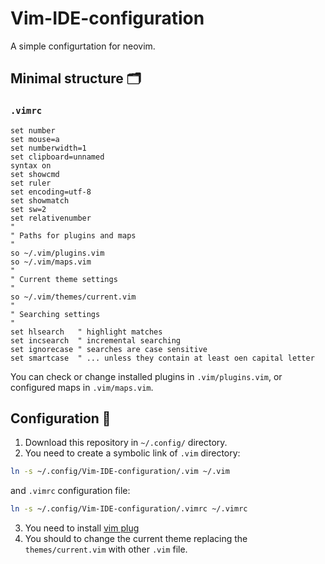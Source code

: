 # Vim-IDE-configuration
A simple configurtation for neovim.

## Minimal structure 🗂

### ```.vimrc```
``` Vim
set number
set mouse=a
set numberwidth=1
set clipboard=unnamed
syntax on
set showcmd
set ruler
set encoding=utf-8
set showmatch
set sw=2
set relativenumber
"
" Paths for plugins and maps
"
so ~/.vim/plugins.vim
so ~/.vim/maps.vim
"
" Current theme settings
"
so ~/.vim/themes/current.vim
"
" Searching settings
"
set hlsearch   " highlight matches
set incsearch  " incremental searching
set ignorecase " searches are case sensitive
set smartcase  " ... unless they contain at least oen capital letter
```
You can check or change installed plugins in ```.vim/plugins.vim```, or configured maps in ```.vim/maps.vim```.

## Configuration 🔧
1. Download this repository in ```~/.config/``` directory.
2. You need to create a symbolic link of ```.vim``` directory:

``` Bash
ln -s ~/.config/Vim-IDE-configuration/.vim ~/.vim
```

and ```.vimrc``` configuration file:
``` Bash
ln -s ~/.config/Vim-IDE-configuration/.vimrc ~/.vimrc
```

3. You need to install [vim plug](https://github.com/junegunn/vim-plug)
4. You should to change the current theme replacing the ```themes/current.vim``` with other ```.vim``` file.
